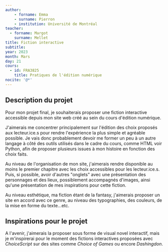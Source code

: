 ```yaml
--- 
author: 
    - forname: Emma
    - surname: Pierron
    - institution: Université de Montréal
teacher: 
  - forname: Margot
    surname: Mellet
title: Fiction interactive
subtitle: 
year: 2023
month: Mars
day: 21
cours:
  - id: FRA3825
    title: Pratiques de l'édition numérique
nocite: '@*'
---
```

## **Description du projet**

Pour mon projet final, je souhaiterais proposer une fiction interactive accessible depuis mon site web créé au sein du cours d'édition numérique. 

J'aimerais me concentrer principalement sur l'édition des choix proposés aux lecteur.ice.s pour rendre l'expérience la plus simple et agréable possible. Je vais donc probablement devoir me former un peu à un autre langage à côté des outils utilisés dans le cadre du cours, comme HTML voir Python, afin de proposer plusieurs issues à mon histoire en fonction des choix faits.

Au niveau de l'organisation de mon site, j'aimerais rendre disponible au moins le premier chapitre avec les choix accessibles pour les lecteur.ice.s. Puis, si possible, avoir d'autres "onglets" avec une présentation des personnages et des lieux, possiblement accompagnés d'images, ainsi qu'une présentation de mes inspirations pour cette fiction.

Au niveau esthétique, ma fiction étant de la fantasy, j'aimerais proposer un site en accord avec ce genre, au niveau des typographies, des couleurs, de la mise en forme du texte...etc. 

## **Inspirations pour le projet**

A l'avenir, j'aimerais la proposer sous forme de visual novel interactif, mais je m'inspirerai pour le moment des fictions interactives proposées avec *ChoiceScript* sur des sites comme *Choice of Games* ou encore *Dashingdon*.
